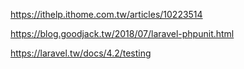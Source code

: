 https://ithelp.ithome.com.tw/articles/10223514

https://blog.goodjack.tw/2018/07/laravel-phpunit.html

https://laravel.tw/docs/4.2/testing